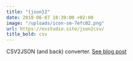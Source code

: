 ```yaml
---
title: "{json}2"
date: 2018-06-07 18:39:00 +02:00
image: "/uploads/icon-sm-7efc02.png"
url: https://esstudio.site/json2csv/
title_bold: csv
---
```


CSV2JSON (and back) converter.
[See blog post](https://esstudio.site/2018/06/07/obj2csv-dot-js.html)